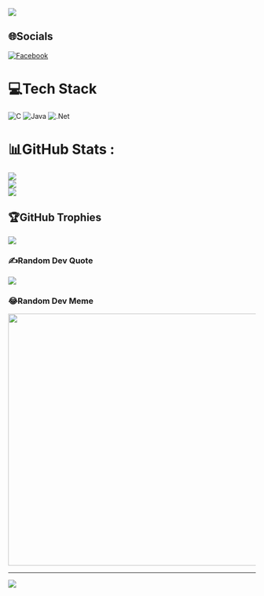 <a href="https://visitcount.itsvg.in">
  <img src="https://visitcount.itsvg.in/api?id=fortys3ven&label=Le%20Thanh%20Nguyen&color=1&icon=2&pretty=false" />
</a>

## 🌐Socials
[![Facebook](https://img.shields.io/badge/Facebook-%231877F2.svg?logo=Facebook&logoColor=white)](https://facebook.com/https://www.facebook.com/NguyenDecc/) 

# 💻Tech Stack
![C](https://img.shields.io/badge/c-%2300599C.svg?style=for-the-badge&logo=c&logoColor=white) ![Java](https://img.shields.io/badge/java-%23ED8B00.svg?style=for-the-badge&logo=java&logoColor=white) ![.Net](https://img.shields.io/badge/.NET-5C2D91?style=for-the-badge&logo=.net&logoColor=white)
# 📊GitHub Stats :
![](https://github-readme-stats.vercel.app/api?username=fortys3ven&theme=radical&hide_border=false&include_all_commits=false&count_private=false)<br/>
![](https://github-readme-streak-stats.herokuapp.com/?user=fortys3ven&theme=radical&hide_border=false)<br/>
![](https://github-readme-stats.vercel.app/api/top-langs/?username=fortys3ven&theme=radical&hide_border=false&include_all_commits=false&count_private=false&layout=compact)

## 🏆GitHub Trophies
![](https://github-trophies.vercel.app/?username=fortys3ven&theme=nord&no-frame=false&no-bg=false&margin-w=4)

### ✍️Random Dev Quote
![](https://quotes-github-readme.vercel.app/api?type=horizontal&theme=radical)

### 😂Random Dev Meme
<img src="https://random-memer.herokuapp.com/" width="512px"/>

---
[![](https://visitcount.itsvg.in/api?id=fortys3ven&icon=0&color=0)](https://visitcount.itsvg.in)

<!---
fortys3ven/fortys3ven is a ✨ special ✨ repository because its `README.md` (this file) appears on your GitHub profile.
You can click the Preview link to take a look at your changes.
--->
